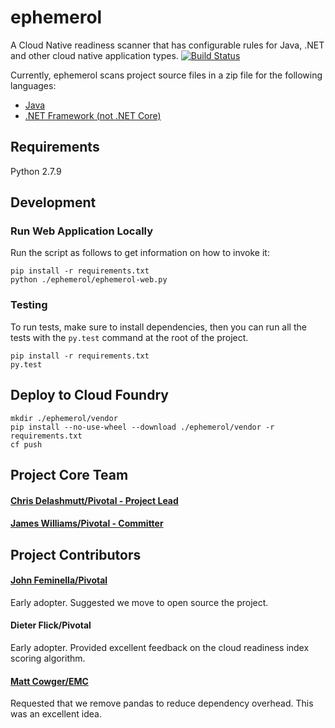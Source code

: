 # ephemerol
A Cloud Native readiness scanner that has configurable rules for Java, .NET and other cloud native application types.
[![Build Status](https://travis-ci.org/Pivotal-Field-Engineering/ephemerol.png?branch=master)](https://travis-ci.org/Pivotal-Field-Engineering/ephemerol)

Currently, ephemerol scans project source files in a zip file for the following languages:
* [Java](docs/Java.MD)
* [.NET Framework (not .NET Core)](docs/DotNet.MD)

## Requirements
Python 2.7.9

## Development
### Run Web Application Locally
Run the script as follows to get information on how to invoke it:
```
pip install -r requirements.txt
python ./ephemerol/ephemerol-web.py
```

### Testing
To run tests, make sure to install dependencies, then you can run all the tests with the `py.test` command at the root of the project.
```
pip install -r requirements.txt
py.test
```

## Deploy to Cloud Foundry
```
mkdir ./ephemerol/vendor
pip install --no-use-wheel --download ./ephemerol/vendor -r requirements.txt
cf push
```

## Project Core Team
#### [Chris Delashmutt/Pivotal - Project Lead](https://github.com/cdelashmutt-pivotal)
#### [James Williams/Pivotal - Committer](https://github.com/jwilliams-pivotal)

## Project Contributors
#### [John Feminella/Pivotal](https://github.com/fj)
Early adopter. Suggested we move to open source the project.

#### Dieter Flick/Pivotal
Early adopter. Provided excellent feedback on the cloud readiness index scoring algorithm.

#### [Matt Cowger/EMC](https://github.com/mcowger)
Requested that we remove pandas to reduce dependency overhead. This was an excellent idea.

